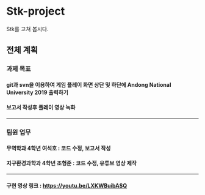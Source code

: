 # Stk-project
Stk를 고쳐 봅시다. 

##  전체 계획
### 과제 목표
#### git과 svn을 이용하여 게임 플레이 화면 상단 및 하단에 Andong National University 2019 출력하기
#### 보고서 작성후 플레이 영상 녹화
---------------------------------
### 팀원 업무 
####  무역학과 4학년 여석호 : 코드 수정, 보고서 작성
####  지구환경과학과 4학년 조형준 : 코드 수정, 유튜브 영상 제작
---
#### 구현 영상 링크 : https://youtu.be/LXKWBuibASQ
